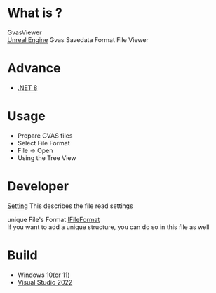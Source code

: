 # What is ?
GvasViewer  
[Unreal Engine](https://www.unrealengine.com/) Gvas Savedata Format File Viewer

# Advance
* [.NET 8](https://dotnet.microsoft.com/en-us/download/dotnet/8.0)

# Usage
* Prepare GVAS files
* Select File Format
* File -> Open
* Using the Tree View

# Developer
[Setting](https://github.com/turtle-insect/GvasViewer/blob/main/GvasViewer/Setting.cs) 
This describes the file read settings  

unique File's Format
[IFileFormat](https://github.com/turtle-insect/GvasViewer/blob/main/GvasViewer/FileFormat/IFileFormat.cs)  
If you want to add a unique structure, you can do so in this file as well  

# Build
* Windows 10(or 11)
* [Visual Studio 2022](https://visualstudio.microsoft.com/)
 
